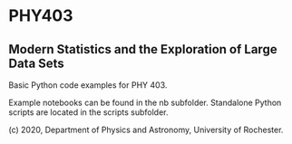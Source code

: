 # PHY403
## Modern Statistics and the Exploration of Large Data Sets

Basic Python code examples for PHY 403.

Example notebooks can be found in the nb subfolder. Standalone Python scripts are located in the scripts subfolder.

(c) 2020, Department of Physics and Astronomy, University of Rochester.

